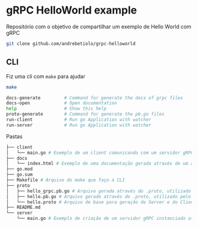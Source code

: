 # gRPC HelloWorld example #
Repositório com o objetivo de compartilhar um exemplo de Hello World com gRPC

```sh
git clone github.com/andrebetiolo/grpc-helloworld
```

## CLI ##

Fiz uma cli com `make` para ajudar

```sh
make
```

```sh
docs-generate         # Command for generate the docs of grpc files
docs-open             # Open documentation
help                  # Show this help
proto-generate        # Command for generate the pb.go files
run-client            # Run go Application with watcher
run-server            # Run go Application with watcher
```

Pastas

```sh
├── client
│   └── main.go # Exemplo de um client comunicando com um servidor gRPC em GO
├── docs
│   └── index.html # Exemplo de uma documentação gerada através de um arquivo .proto
├── go.mod
├── go.sum
├── Makefile # Arquivo do make que faço a CLI
├── proto
│   ├── hello_grpc.pb.go # Arquivo gerado através do .proto, utilizado pelo o client e pelo o server gRPC
│   ├── hello.pb.go # Arquivo gerado através do .proto, utilizado pelo o client e pelo o server gRPC
│   └── hello.proto # Arquivo de base para geração do Server e do Client e que gera os dois arquivos acima
├── README.md
└── server
    └── main.go # Exemplo de criação de um servidor gRPC instanciado através dos arquivos gerados pelo o .proto
```